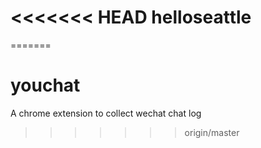 <<<<<<< HEAD
helloseattle
=======
=======
# youchat
A chrome extension to collect wechat chat log
>>>>>>> origin/master
